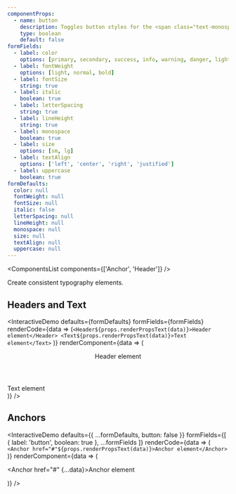 ```yaml
---
componentProps:
  - name: button
    description: Toggles button styles for the <span class="text-monospace">Anchor</span> component
    type: boolean
    default: false
formFields:
  - label: color
    options: [primary, secondary, success, info, warning, danger, light, dark, white, muted, body]
  - label: fontWeight
    options: [light, normal, bold]
  - label: fontSize
    string: true
  - label: italic
    boolean: true
  - label: letterSpacing
    string: true
  - label: lineHeight
    string: true
  - label: monospace
    boolean: true
  - label: size
    options: [sm, lg]
  - label: textAlign
    options: ['left', 'center', 'right', 'justified']
  - label: uppercase
    boolean: true
formDefaults:
  color: null
  fontWeight: null
  fontSize: null
  italic: false
  letterSpacing: null
  lineHeight: null
  monospace: null
  size: null
  textAlign: null
  uppercase: null
---
```

<ComponentsList components={['Anchor', 'Header']} />

Create consistent typography elements.

## Headers and Text

<InteractiveDemo
  defaults={formDefaults}
  formFields={formFields}
  renderCode={data => (`<Header${props.renderPropsText(data)}>Header element</Header>
<Text${props.renderPropsText(data)}>Text element</Text>`
   )}
  renderComponent={data => (<div>
  <Header {...data}>Header element</Header>
  <Text {...data}>Text element</Text>
 </div>)}
/>

## Anchors

<InteractiveDemo
  defaults={{ ...formDefaults, button: false }}
  formFields={[ { label: 'button', boolean: true }, ...formFields ]}
  renderCode={data => (
    `<Anchor href="#"${props.renderPropsText(data)}>Anchor element</Anchor>`
  )}
  renderComponent={data => (<div>
  <Anchor href="#" {...data}>Anchor element</Anchor>
 </div>)}
/>

<PropsTabs componentProps={componentProps} />
